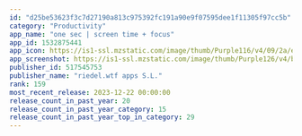 ```yaml
---
id: "d25be53623f3c7d27190a813c975392fc191a90e9f07595dee1f11305f97cc5b"
category: "Productivity"
app_name: "one sec | screen time + focus"
app_id: 1532875441
app_icon: https://is1-ssl.mzstatic.com/image/thumb/Purple116/v4/09/2a/ed/092aed1e-ac91-4650-1e46-92976933f776/AppIcon-0-0-1x_U007epad-0-0-0-0-0-sRGB-85-220.jpeg/1024x1024bb.png
app_screenshot: https://is1-ssl.mzstatic.com/image/thumb/Purple126/v4/bd/84/b7/bd84b742-d78b-d47e-5e25-8bfd53429368/adfbe01a-e681-429d-ad1e-25a47d09cb84_6.5inch-1.jpeg/1242x2688bb.png
publisher_id: 517545753
publisher_name: "riedel.wtf apps S.L."
rank: 159
most_recent_release: 2023-12-22 00:00:00
release_count_in_past_year: 20
release_count_in_past_year_category: 15
release_count_in_past_year_top_in_category: 29
---
```

